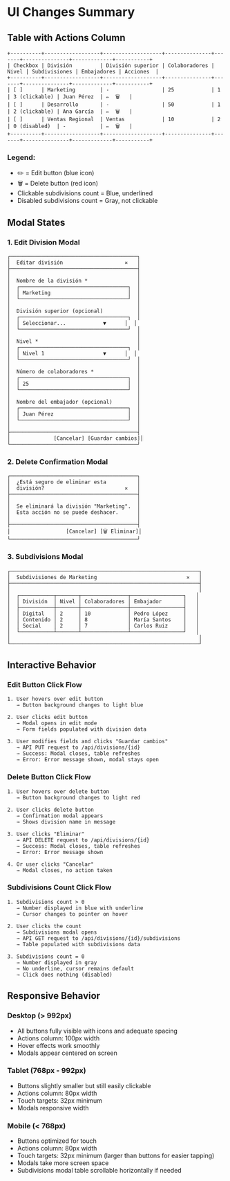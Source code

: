 # UI Changes Summary

## Table with Actions Column

```
+----------+------------------+-------------------+---------------+-------+---------------+-------------+-----------+
| Checkbox | División         | División superior | Colaboradores | Nivel | Subdivisiones | Embajadores | Acciones  |
+----------+------------------+-------------------+---------------+-------+---------------+-------------+-----------+
| [ ]      | Marketing        | -                 | 25            | 1     | 3 (clickable) | Juan Pérez  | ✏️  🗑️   |
| [ ]      | Desarrollo       | -                 | 50            | 1     | 2 (clickable) | Ana García  | ✏️  🗑️   |
| [ ]      | Ventas Regional  | Ventas            | 10            | 2     | 0 (disabled)  | -           | ✏️  🗑️   |
+----------+------------------+-------------------+---------------+-------+---------------+-------------+-----------+
```

### Legend:
- ✏️ = Edit button (blue icon)
- 🗑️ = Delete button (red icon)
- Clickable subdivisions count = Blue, underlined
- Disabled subdivisions count = Gray, not clickable

## Modal States

### 1. Edit Division Modal
```
┌─────────────────────────────────────────┐
│  Editar división                    ✕   │
├─────────────────────────────────────────┤
│                                         │
│  Nombre de la división *                │
│  ┌───────────────────────────────────┐  │
│  │ Marketing                         │  │
│  └───────────────────────────────────┘  │
│                                         │
│  División superior (opcional)           │
│  ┌───────────────────────────────────┐  │
│  │ Seleccionar...            ▼      │  │
│  └───────────────────────────────────┘  │
│                                         │
│  Nivel *                                │
│  ┌───────────────────────────────────┐  │
│  │ Nivel 1                   ▼      │  │
│  └───────────────────────────────────┘  │
│                                         │
│  Número de colaboradores *              │
│  ┌───────────────────────────────────┐  │
│  │ 25                                │  │
│  └───────────────────────────────────┘  │
│                                         │
│  Nombre del embajador (opcional)        │
│  ┌───────────────────────────────────┐  │
│  │ Juan Pérez                        │  │
│  └───────────────────────────────────┘  │
│                                         │
├─────────────────────────────────────────┤
│              [Cancelar] [Guardar cambios]│
└─────────────────────────────────────────┘
```

### 2. Delete Confirmation Modal
```
┌─────────────────────────────────────────┐
│  ¿Está seguro de eliminar esta          │
│  división?                          ✕   │
├─────────────────────────────────────────┤
│                                         │
│  Se eliminará la división "Marketing".  │
│  Esta acción no se puede deshacer.      │
│                                         │
├─────────────────────────────────────────┤
│                  [Cancelar] [🗑️ Eliminar]│
└─────────────────────────────────────────┘
```

### 3. Subdivisions Modal
```
┌─────────────────────────────────────────────────────────────┐
│  Subdivisiones de Marketing                             ✕   │
├─────────────────────────────────────────────────────────────┤
│                                                             │
│  ┌───────────┬───────┬───────────────┬─────────────────┐   │
│  │ División  │ Nivel │ Colaboradores │ Embajador       │   │
│  ├───────────┼───────┼───────────────┼─────────────────┤   │
│  │ Digital   │ 2     │ 10            │ Pedro López     │   │
│  │ Contenido │ 2     │ 8             │ María Santos    │   │
│  │ Social    │ 2     │ 7             │ Carlos Ruiz     │   │
│  └───────────┴───────┴───────────────┴─────────────────┘   │
│                                                             │
└─────────────────────────────────────────────────────────────┘
```

## Interactive Behavior

### Edit Button Click Flow
```
1. User hovers over edit button
   → Button background changes to light blue
   
2. User clicks edit button
   → Modal opens in edit mode
   → Form fields populated with division data
   
3. User modifies fields and clicks "Guardar cambios"
   → API PUT request to /api/divisions/{id}
   → Success: Modal closes, table refreshes
   → Error: Error message shown, modal stays open
```

### Delete Button Click Flow
```
1. User hovers over delete button
   → Button background changes to light red
   
2. User clicks delete button
   → Confirmation modal appears
   → Shows division name in message
   
3. User clicks "Eliminar"
   → API DELETE request to /api/divisions/{id}
   → Success: Modal closes, table refreshes
   → Error: Error message shown
   
4. Or user clicks "Cancelar"
   → Modal closes, no action taken
```

### Subdivisions Count Click Flow
```
1. Subdivisions count > 0
   → Number displayed in blue with underline
   → Cursor changes to pointer on hover
   
2. User clicks the count
   → Subdivisions modal opens
   → API GET request to /api/divisions/{id}/subdivisions
   → Table populated with subdivisions data
   
3. Subdivisions count = 0
   → Number displayed in gray
   → No underline, cursor remains default
   → Click does nothing (disabled)
```

## Responsive Behavior

### Desktop (> 992px)
- All buttons fully visible with icons and adequate spacing
- Actions column: 100px width
- Hover effects work smoothly
- Modals appear centered on screen

### Tablet (768px - 992px)
- Buttons slightly smaller but still easily clickable
- Actions column: 80px width
- Touch targets: 32px minimum
- Modals responsive width

### Mobile (< 768px)
- Buttons optimized for touch
- Actions column: 80px width
- Touch targets: 32px minimum (larger than buttons for easier tapping)
- Modals take more screen space
- Subdivisions modal table scrollable horizontally if needed
```
